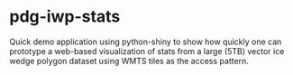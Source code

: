 # pdg-iwp-stats

Quick demo application using python-shiny to show how quickly one can prototype a web-based visualization of stats from a large (5TB) vector ice wedge polygon dataset using WMTS tiles as the access pattern.
